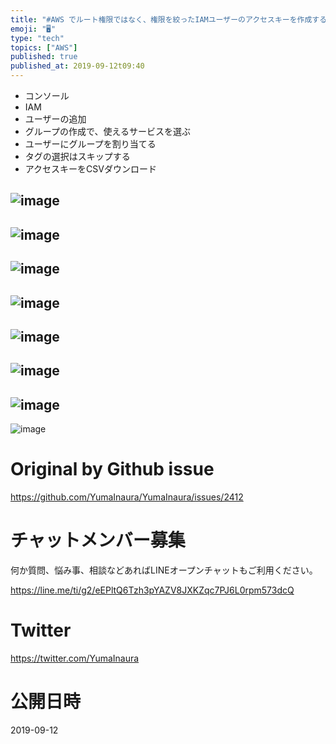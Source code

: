 ```yaml
---
title: "#AWS でルート権限ではなく、権限を絞ったIAMユーザーのアクセスキーを作成する画面キャプチャの連続である"
emoji: "🖥"
type: "tech"
topics: ["AWS"]
published: true
published_at: 2019-09-12t09:40
---
```


- コンソール
- IAM
- ユーザーの追加 
- グループの作成で、使えるサービスを選ぶ
- ユーザーにグループを割り当てる
- タグの選択はスキップする
- アクセスキーをCSVダウンロード

![image](https://user-images.githubusercontent.com/13635059/64739947-a5e57100-d52e-11e9-8cce-be1d9a361645.png)
---
![image](https://user-images.githubusercontent.com/13635059/64739968-b990d780-d52e-11e9-9eb8-62d6eee81626.png)
---
![image](https://user-images.githubusercontent.com/13635059/64739991-cdd4d480-d52e-11e9-8ccd-9743e6decf58.png)
---
![image](https://user-images.githubusercontent.com/13635059/64739996-d3321f00-d52e-11e9-857a-68a9bdbc2010.png)
---
![image](https://user-images.githubusercontent.com/13635059/64740040-f78dfb80-d52e-11e9-9b87-748bbcf5a27a.png)
---
![image](https://user-images.githubusercontent.com/13635059/64740044-f957bf00-d52e-11e9-9dd4-d0e1593a686f.png)
---
![image](https://user-images.githubusercontent.com/13635059/64740048-fb218280-d52e-11e9-9794-f52bb26a2c6c.png)
---
![image](https://user-images.githubusercontent.com/13635059/64740060-0379bd80-d52f-11e9-9167-575bbdfb43ec.png)


# Original by Github issue

https://github.com/YumaInaura/YumaInaura/issues/2412








<!-- Update From Qiita API -->

# チャットメンバー募集


何か質問、悩み事、相談などあればLINEオープンチャットもご利用ください。

https://line.me/ti/g2/eEPltQ6Tzh3pYAZV8JXKZqc7PJ6L0rpm573dcQ





# Twitter


https://twitter.com/YumaInaura


<!-- Update From Qiita API -->



# 公開日時

2019-09-12
